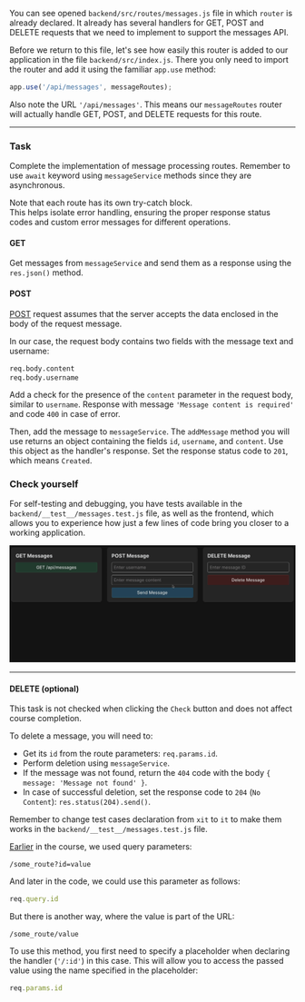 You can see opened `backend/src/routes/messages.js` file in which `router` is already declared. 
It already has several handlers for GET, POST and DELETE requests that we need to implement to support the messages API.

Before we return to this file, let's see how easily this router is added to our application in the file `backend/src/index.js`. 
There you only need to import the router and add it using the familiar `app.use` method:
```js
app.use('/api/messages', messageRoutes);
```

Also note the URL `'/api/messages'`. 
This means our `messageRoutes` router will actually handle GET, POST, and DELETE requests for this route.

---

### Task

Complete the implementation of message processing routes. Remember to use `await` keyword using `messageService` methods since they are asynchronous. 

Note that each route has its own try-catch block.  
This helps isolate error handling, ensuring the proper response status codes and custom error messages for different operations.

#### GET
Get messages from `messageService` and send them as a response using the `res.json()` method.

#### POST
[POST](https://en.wikipedia.org/wiki/POST_(HTTP)) request assumes that the server accepts the data enclosed in the body of the request message.

In our case, the request body contains two fields with the message text and username:
```
req.body.content
req.body.username
```

Add a check for the presence of the `content` parameter in the request body, similar to `username`. Response with message `'Message content is required'` and code `400` in case of error.

Then, add the message to `messageService`.
The `addMessage` method you will use returns an object containing the fields `id`, `username`, and `content`.
Use this object as the handler's response. Set the response status code to `201`, which means `Created`.

### Check yourself
For self-testing and debugging, you have tests available in the `backend/__test__/messages.test.js` file, as well as the frontend,
which allows you to experience how just a few lines of code bring you closer to a working application.

<div style="text-align: center; max-width: 900px; margin: 0 auto;">
<img src="images/messages.gif">
</div>

---

#### DELETE (optional)
This task is not checked when clicking the `Check` button and does not affect course completion.

To delete a message, you will need to:
- Get its `id` from the route parameters: `req.params.id`.
- Perform deletion using `messageService`.
- If the message was not found, return the `404` code with the body `{ message: 'Message not found' }`.
- In case of successful deletion, set the response code to `204` (`No Content`): `res.status(204).send()`.

Remember to change test cases declaration from `xit` to `it` to make them works in the `backend/__test__/messages.test.js` file. 

<div class="hint" title="Route parameters">

[Earlier](course://GettingStartedExpress/sum_route_implementation) in the course, we used query parameters:
```text
/some_route?id=value
```
And later in the code, we could use this parameter as follows:
```js
req.query.id
```

But there is another way, where the value is part of the URL:
```text
/some_route/value
```
To use this method, you first need to specify a placeholder when declaring the handler (`'/:id'`) in this case.
This will allow you to access the passed value using the name specified in the placeholder:
```js
req.params.id
```  
</div>
